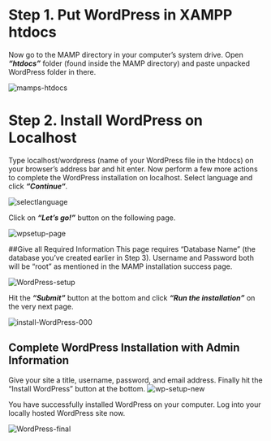 # Step 1. Put WordPress in XAMPP htdocs

Now go to the MAMP directory in your computer’s system drive. Open ***“htdocs”*** folder (found inside the MAMP directory) and paste unpacked WordPress folder in there.

![mamps-htdocs](https://user-images.githubusercontent.com/94124850/166127587-d6f2228c-d5d8-489b-85f7-5fdf72d43aec.png)

# Step 2. Install WordPress on Localhost

Type localhost/wordpress (name of your WordPress file in the htdocs) on your browser’s address bar and hit enter. Now perform a few more actions to complete the WordPress installation on localhost. Select language and click ***“Continue“***.

![selectlanguage](https://user-images.githubusercontent.com/94124850/166127618-43040fec-28ca-4692-8d38-1f4f8a84c860.png)

Click on ***“Let’s go!”*** button on the following page.

![wpsetup-page](https://user-images.githubusercontent.com/94124850/166127628-ae9659be-4124-4752-9e78-b52c99b297a0.png)

##Give all Required Information
This page requires “Database Name” (the database you’ve created earlier in Step 3). Username and Password both will be “root” as mentioned in the MAMP installation success page.

![WordPress-setup](https://user-images.githubusercontent.com/94124850/166127634-c4a8bc50-c407-48e4-8e88-8a49b8742f62.png)

Hit the ***“Submit”*** button at the bottom and click ***“Run the installation”*** on the very next page.

![install-WordPress-000](https://user-images.githubusercontent.com/94124850/166127647-b75f471e-383d-47e1-89f9-1c85a2b5bbec.png)


## Complete WordPress Installation with Admin Information
Give your site a title, username, password, and email address. Finally hit the “Install WordPress” button at the bottom.
![wp-setup-new](https://user-images.githubusercontent.com/94124850/166127659-cd1d9d5b-dfd6-4742-899f-2871f40c32c1.png)

You have successfully installed WordPress on your computer. Log into your locally hosted WordPress site now.

![WordPress-final](https://user-images.githubusercontent.com/file:///C:/Users/Youcode/Desktop/readme.png)
